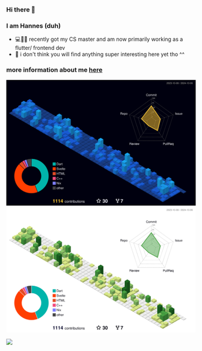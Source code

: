 <!--![GitHub Snake Light](https://github.com/HannesGitH/HannesGitH/raw/snekdist/github-snake.svg#gh-light-mode-only)
![GitHub Snake dark](https://github.com/HannesGitH/HannesGitH/raw/snekdist/github-snake-dark.svg#gh-dark-mode-only)-->

### Hi there 👋

### I am Hannes (duh)
- 💻👩‍🔬 recently got my CS master and am now primarily working as a flutter/ frontend dev 
- 🦥 i don't think you will find anything super interesting here yet tho ^^

### more information about me [here](https://hannesgith.github.io/)

![svg](https://raw.githubusercontent.com/HannesGitH/HannesGitH/profile-3d-contrib/profile-night-view.svg#gh-dark-mode-only)
![svg](https://raw.githubusercontent.com/HannesGitH/HannesGitH/profile-3d-contrib/profile-green-animate.svg#gh-light-mode-only)


<img width=0 src="https://visitor-badge.glitch.me/badge?page_id=HannesGitH.HannesGitH" />
